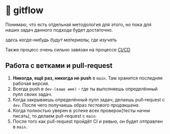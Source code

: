 # 🌹 gitflow
Понимаю, что есть отдельная методология для этого, 
но пока для наших задач данного подхода будет достаточно.

*здесь когда-нибудь будут материалы, где изучать*

Также процесс очень сильно завязан на процессе [CI/CD](./../cicd)

## Работа с ветками и pull-request
1. **Никогда, ещё раз, никогда не push** в `main`. Там хранится последняя рабочая версия.
2. Всегда push в `dev-(ваше имя)` - где ты выполняешь определённый пулл своих задач.
3. Когда закрываешь определённый пулл задач, делаешь pull-request с `dev`. После чего получаешь образ _тестового продакшена_.
4. Когда полностью уверен в успехе всех проверок(тесты начни писать), то делаем pull-request с `main`.
5. После того как pull-request пройдёт CI и ревью, он будет отправлен в `main`.
